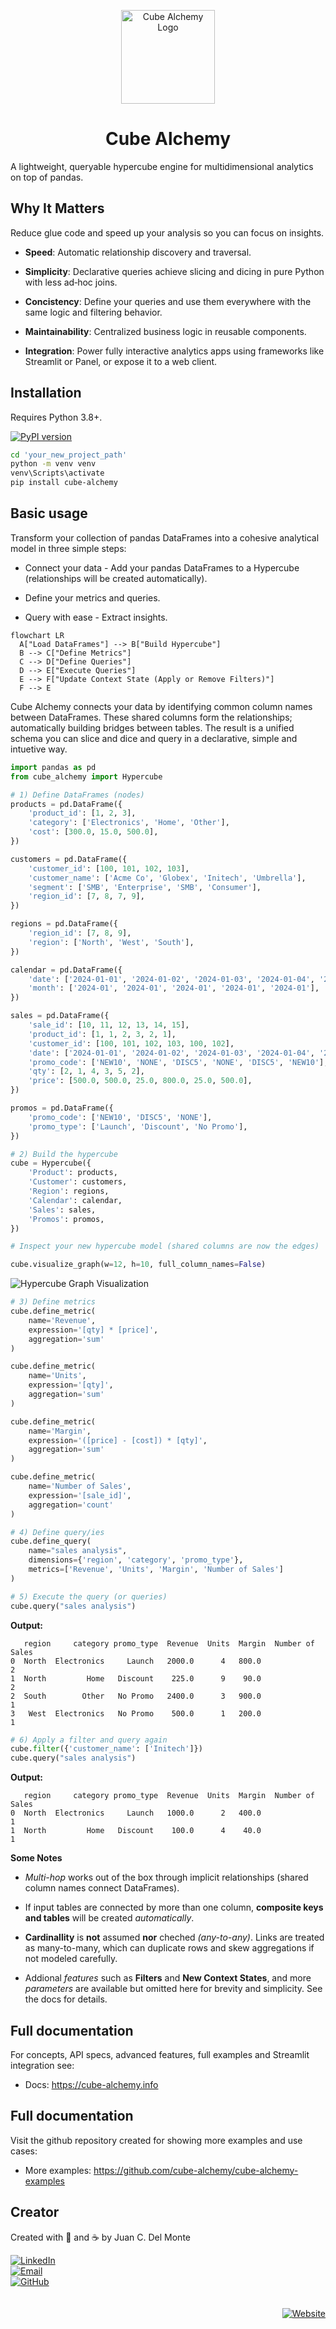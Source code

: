 <p align="center">
  <img src="docs/assets/cube-alchemy-logo.png" alt="Cube Alchemy Logo" width="150">
</p>

<h1 align="center">Cube Alchemy</h1>

A lightweight, queryable hypercube engine for multidimensional analytics on top of pandas.

## Why It Matters

Reduce glue code and speed up your analysis so you can focus on insights.

- **Speed**: Automatic relationship discovery and traversal.

- **Simplicity**: Declarative queries achieve slicing and dicing in pure Python with less ad‑hoc joins.

- **Concistency**: Define your queries and use them everywhere with the same logic and filtering behavior.

- **Maintainability**: Centralized business logic in reusable components.

- **Integration**: Power fully interactive analytics apps using frameworks like Streamlit or Panel, or expose it to a web client.

## Installation
Requires Python 3.8+.

[![PyPI version](https://img.shields.io/pypi/v/cube-alchemy.svg)](https://pypi.org/project/cube-alchemy/)

```bash
cd 'your_new_project_path'
python -m venv venv
venv\Scripts\activate
pip install cube-alchemy
```

## Basic usage

Transform your collection of pandas DataFrames into a cohesive analytical model in three simple steps:

- Connect your data - Add your pandas DataFrames to a Hypercube (relationships will be created automatically).

- Define your metrics and queries.

- Query with ease - Extract insights.

```mermaid
flowchart LR
  A["Load DataFrames"] --> B["Build Hypercube"]
  B --> C["Define Metrics"]
  C --> D["Define Queries"]
  D --> E["Execute Queries"]
  E --> F["Update Context State (Apply or Remove Filters)"]
  F --> E
```

Cube Alchemy connects your data by identifying common column names between DataFrames. These shared columns form the relationships; automatically building bridges between tables. The result is a unified schema you can slice and dice and query in a declarative, simple and intuetive way.

```python
import pandas as pd
from cube_alchemy import Hypercube

# 1) Define DataFrames (nodes)
products = pd.DataFrame({
    'product_id': [1, 2, 3],
    'category': ['Electronics', 'Home', 'Other'],
    'cost': [300.0, 15.0, 500.0],
})

customers = pd.DataFrame({
    'customer_id': [100, 101, 102, 103],
    'customer_name': ['Acme Co', 'Globex', 'Initech', 'Umbrella'],  
    'segment': ['SMB', 'Enterprise', 'SMB', 'Consumer'],
    'region_id': [7, 8, 7, 9],  
})

regions = pd.DataFrame({
    'region_id': [7, 8, 9],
    'region': ['North', 'West', 'South'],
})

calendar = pd.DataFrame({
    'date': ['2024-01-01', '2024-01-02', '2024-01-03', '2024-01-04', '2024-01-05'],  
    'month': ['2024-01', '2024-01', '2024-01', '2024-01', '2024-01'],
})

sales = pd.DataFrame({
    'sale_id': [10, 11, 12, 13, 14, 15],
    'product_id': [1, 1, 2, 3, 2, 1],                        
    'customer_id': [100, 101, 102, 103, 100, 102],           
    'date': ['2024-01-01', '2024-01-02', '2024-01-03', '2024-01-04', '2024-01-05', '2024-01-03'],  
    'promo_code': ['NEW10', 'NONE', 'DISC5', 'NONE', 'DISC5', 'NEW10'],  
    'qty': [2, 1, 4, 3, 5, 2],
    'price': [500.0, 500.0, 25.0, 800.0, 25.0, 500.0],
})

promos = pd.DataFrame({
    'promo_code': ['NEW10', 'DISC5', 'NONE'],
    'promo_type': ['Launch', 'Discount', 'No Promo'],
})

# 2) Build the hypercube
cube = Hypercube({
    'Product': products,
    'Customer': customers,
    'Region': regions,
    'Calendar': calendar,
    'Sales': sales,
    'Promos': promos,
})

# Inspect your new hypercube model (shared columns are now the edges)

cube.visualize_graph(w=12, h=10, full_column_names=False)
```

![Hypercube Graph Visualization](images/hypercube_graph.png)

```python
# 3) Define metrics
cube.define_metric(
    name='Revenue',
    expression='[qty] * [price]',
    aggregation='sum'
)

cube.define_metric(
    name='Units',
    expression='[qty]',
    aggregation='sum'
)

cube.define_metric(
    name='Margin',
    expression='([price] - [cost]) * [qty]',
    aggregation='sum'
)

cube.define_metric(
    name='Number of Sales',
    expression='[sale_id]',
    aggregation='count'
)

# 4) Define query/ies
cube.define_query(
    name="sales analysis",
    dimensions={'region', 'category', 'promo_type'},
    metrics=['Revenue', 'Units', 'Margin', 'Number of Sales']
)

# 5) Execute the query (or queries)
cube.query("sales analysis")
```

**Output:**
```
   region     category promo_type  Revenue  Units  Margin  Number of Sales
0  North  Electronics     Launch   2000.0      4   800.0                2
1  North         Home   Discount    225.0      9    90.0                2
2  South        Other   No Promo   2400.0      3   900.0                1
3   West  Electronics   No Promo    500.0      1   200.0                1
```

```python
# 6) Apply a filter and query again
cube.filter({'customer_name': ['Initech']})     
cube.query("sales analysis")
```

**Output:**
```
   region     category promo_type  Revenue  Units  Margin  Number of Sales
0  North  Electronics     Launch   1000.0      2   400.0                1
1  North         Home   Discount    100.0      4    40.0                1
```

**Some Notes**

- *Multi-hop* works out of the box through implicit relationships (shared column names connect DataFrames).

- If input tables are connected by more than one column, **composite keys and tables** will be created *automatically*.

- **Cardinallity** is **not** assumed **nor** cheched *(any-to-any)*. Links are treated as many-to-many, which can duplicate rows and skew aggregations if not modeled carefully.

- Addional *features* such as **Filters** and **New Context States**, and more *parameters* are available but omitted here for brevity and simplicity. See the docs for details.

## Full documentation
For concepts, API specs, advanced features, full examples and Streamlit integration see:

- Docs: https://cube-alchemy.info

## Full documentation
Visit the github repository created for showing more examples and use cases:

- More examples: https://github.com/cube-alchemy/cube-alchemy-examples

## Creator

Created with 🧠 and ☕ by Juan C. Del Monte

<div align="left">
  <a href="https://www.linkedin.com/in/juandelmonte/" target="_blank">
    <img src="https://img.shields.io/badge/LinkedIn-0077B5?style=for-the-badge&logo=linkedin&logoColor=white" alt="LinkedIn" />
  </a>
  <br>
  <a href="mailto:delmontejuan92@gmail.com" target="_blank">
    <img src="https://img.shields.io/badge/Email-D14836?style=for-the-badge&logo=gmail&logoColor=white" alt="Email" />
  </a>
  <br>
  <a href="https://github.com/juandelmonte" target="_blank">
    <img src="https://img.shields.io/badge/GitHub-181717?style=for-the-badge&logo=github&logoColor=white" alt="GitHub" />
  </a>
</div>
<div align="right">
  <br><br>
    <a href="https://www.cube-alchemy.com/" target="_blank">
    <img src="https://img.shields.io/badge/Website-cube--alchemy.com-white?style=for-the-badge&logo=globe&logoColor=black" alt="Website" />
  </a>
</div>
